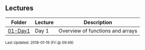 ## Lectures
| Folder | Lecture | Description|
 | ------------|------------|------------|
 | [01-Day1](./01-Day1) |  Day 1  |  Overview of functions and arrays |

<sup>Last Updated: 2018-01-19 (Fri @ 09:49)</sup>